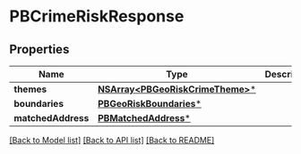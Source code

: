 # PBCrimeRiskResponse

## Properties
Name | Type | Description | Notes
------------ | ------------- | ------------- | -------------
**themes** | [**NSArray&lt;PBGeoRiskCrimeTheme&gt;***](PBGeoRiskCrimeTheme.md) |  | [optional] 
**boundaries** | [**PBGeoRiskBoundaries***](PBGeoRiskBoundaries.md) |  | [optional] 
**matchedAddress** | [**PBMatchedAddress***](PBMatchedAddress.md) |  | [optional] 

[[Back to Model list]](../README.md#documentation-for-models) [[Back to API list]](../README.md#documentation-for-api-endpoints) [[Back to README]](../README.md)


